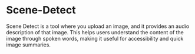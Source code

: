 # Scene-Detect
Scene Detect is a tool where you upload an image, and it provides an audio description of that image. This helps users understand the content of the image through spoken words, making it useful for accessibility and quick image summaries.
